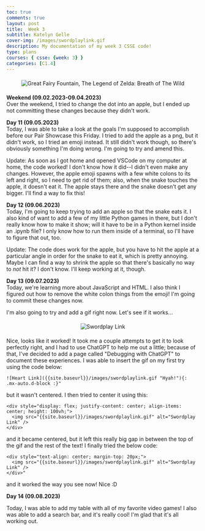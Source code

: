 ```yaml
---
toc: true
comments: true
layout: post
title:  Week 3
subtitle: Katelyn Gelle
cover-img: /images/swordplaylink.gif
description: My documentation of my week 3 CSSE code!
type: plans
courses: { csse: {week: 3} }
categories: [C1.4]
---
```


<div style="text-align: center; margin-top: 20px; margin-bottom: 20px;">
  <img src="{{site.baseurl}}/images/NOOOOlink.gif" alt="Great Fairy Fountain, The Legend of Zelda: Breath of The Wild" />
</div>  

**Weekend (09.02.2023-09.04.2023)**  
Over the weekend, I tried to change the dot into an apple, but I ended up not committing these changes because they didn't work.

**Day 11 (09.05.2023)**  
Today, I was able to take a look at the goals I'm supposed to accomplish before our Pair Showcase this Friday. I tried to add the apple as a png, but it didn't work, so I tried an emoji instead. It still didn't work though, so there's obviously something I'm doing wrong. I'm going to try and amend this.  

Update: As soon as I got home and opened VSCode on my computer at home, the code worked! I don't know how it did--I didn't even make any changes. However, the apple emoji spawns with a few white colons to its left and right, so I need to get rid of them; also, when the snake touches the apple, it doesn't eat it. The apple stays there and the snake doesn't get any bigger. I'll find a way to fix this!  

**Day 12 (09.06.2023)**  
Today, I'm going to keep trying to add an apple so that the snake eats it. I also kind of want to add a few of my little Python games in there, but I don't really know how to make it show; will it have to be in a Python kernel inside an .ipynb file? I only know how to run them inside of a terminal, so I'll have to figure that out, too.  

Update: The code does work for the apple, but you have to hit the apple at a particular angle in order for the snake to eat it, which is pretty annoying. Maybe I can find a way to shrink the apple so that there's basically no way to *not* hit it? I don't know. I'll keep working at it, though.  

**Day 13 (09.07.2023)**  
Today, we're learning more about JavaScript and HTML. I also think I figured out how to remove the white colon things from the emoji! I'm going to commit these changes now.  

I'm also going to try and add a gif right now. Let's see if it works...  

<div style="text-align: center; margin-top: 20px; margin-bottom: 20px;">
  <img src="{{site.baseurl}}/images/swordplaylink.gif" alt="Swordplay Link" />
</div>  

Nice, looks like it worked! It took me a couple attempts to get it to look perfectly right, and I had to use ChatGPT to help me out a little; because of that, I've decided to add a page called "Debugging with ChatGPT" to document these experiences. I was able to insert the gif on my first try using the code below:  

```
![Heart Link]({{site.baseurl}}/images/swordplaylink.gif "Hyah!"){: .mx-auto.d-block :}"  
```

but it wasn't centered. I then tried to center it using this:  

```
<div style="display: flex; justify-content: center; align-items: center; height: 100vh;">
  <img src="{{site.baseurl}}/images/swordplaylink.gif" alt="Swordplay Link" />
</div>  
```

and it became centered, but it left this really big gap in between the top of the gif and the rest of the text! I finally tried the below code:  

```
<div style="text-align: center; margin-top: 20px;">
  <img src="{{site.baseurl}}/images/swordplaylink.gif" alt="Swordplay Link" />
</div>"  
```

and it worked the way you see now! Nice :D  

**Day 14 (09.08.2023)**  

Today, I was able to add my table with all of my favorite video games! I also was able to add a search bar, and it's really cool! I'm glad that it's all working out.